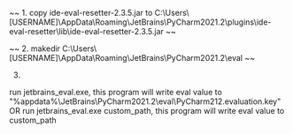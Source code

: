 ~~ 1. copy ide-eval-resetter-2.3.5.jar to C:\Users\\[USERNAME]\AppData\Roaming\JetBrains\PyCharm2021.2\plugins\ide-eval-resetter\lib\ide-eval-resetter-2.3.5.jar ~~

~~ 2. makedir C:\Users\\[USERNAME]\AppData\Roaming\JetBrains\PyCharm2021.2\eval ~~

3.
run jetbrains_eval.exe, this program will write eval value to "%appdata%\\JetBrains\\PyCharm2021.2\\eval\\PyCharm212.evaluation.key"
OR
run jetbrains_eval.exe custom_path, this program will write eval value to custom_path
